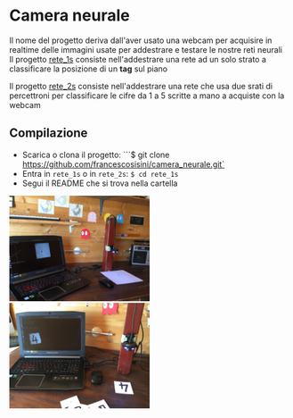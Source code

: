 # Camera neurale
Il nome del progetto deriva dall'aver usato una webcam per acquisire in realtime delle immagini usate per addestrare e testare le nostre reti neurali
<br>
Il progetto [rete_1s](rete_1s) consiste nell'addestrare  una rete ad un solo strato a classificare la posizione di un **tag** sul piano

Il progetto [rete_2s](rete_2s) consiste nell'addestrare  una rete che usa due srati di percettroni per classificare le cifre da 1 a 5 scritte a mano a acquiste con la webcam
## Compilazione 
- Scarica o clona il progetto: ```$ git clone https://github.com/francescosisini/camera_neurale.git`
- Entra in ```rete_1s``` o in ```rete_2s```: ```$ cd rete_1s```
- Segui il README che si trova nella cartella

<div>
<img width=50% src='IMG_0132.JPG'>
</div>
<div>
<img width=50% src=IMG_0139.JPG>
</div>
